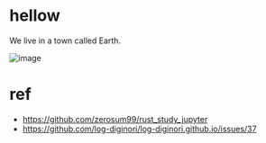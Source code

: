 # hellow
We live in a town called Earth.

![image](https://user-images.githubusercontent.com/10396850/213318589-3e607a75-f8df-4606-a463-9009bb4aa5db.png)

# ref
- https://github.com/zerosum99/rust_study_jupyter
- https://github.com/log-diginori/log-diginori.github.io/issues/37
